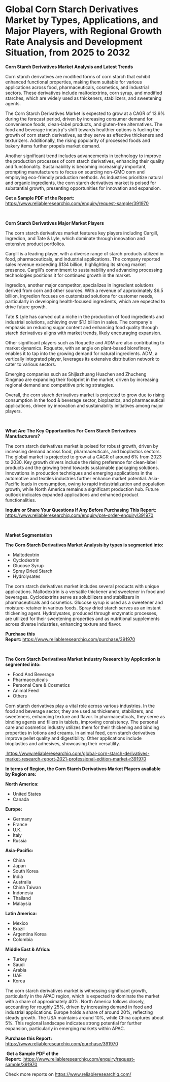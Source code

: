 <p><h1>Global Corn Starch Derivatives Market by Types, Applications, and Major Players, with Regional Growth Rate Analysis and Development Situation, from 2025 to 2032</h1></p><p><strong>Corn Starch Derivatives Market Analysis and Latest Trends</strong></p>
<p><p>Corn starch derivatives are modified forms of corn starch that exhibit enhanced functional properties, making them suitable for various applications across food, pharmaceuticals, cosmetics, and industrial sectors. These derivatives include maltodextrins, corn syrup, and modified starches, which are widely used as thickeners, stabilizers, and sweetening agents.</p><p>The Corn Starch Derivatives Market is expected to grow at a CAGR of 13.9% during the forecast period, driven by increasing consumer demand for convenience foods, clean-label products, and gluten-free alternatives. The food and beverage industry's shift towards healthier options is fueling the growth of corn starch derivatives, as they serve as effective thickeners and texturizers. Additionally, the rising popularity of processed foods and bakery items further propels market demand.</p><p>Another significant trend includes advancements in technology to improve the production processes of corn starch derivatives, enhancing their quality and functionality. Sustainability is becoming increasingly important, prompting manufacturers to focus on sourcing non-GMO corn and employing eco-friendly production methods. As industries prioritize natural and organic ingredients, the corn starch derivatives market is poised for substantial growth, presenting opportunities for innovation and expansion.</p></p>
<p><strong>Get a Sample PDF of the Report:&nbsp;</strong> <a href="https://www.reliableresearchiq.com/enquiry/request-sample/391970?utm_campaign=2927&utm_medium=2&utm_source=Github&utm_content=ia&utm_term=29032025&utm_id=corn-starch-derivatives">https://www.reliableresearchiq.com/enquiry/request-sample/391970</a></p>
<p>&nbsp;</p>
<p><strong>Corn Starch Derivatives Major Market Players</strong></p>
<p><p>The corn starch derivatives market features key players including Cargill, Ingredion, and Tate & Lyle, which dominate through innovation and extensive product portfolios. </p><p>Cargill is a leading player, with a diverse range of starch products utilized in food, pharmaceuticals, and industrial applications. The company reported sales revenue exceeding $134 billion, highlighting its strong market presence. Cargill's commitment to sustainability and advancing processing technologies positions it for continued growth in the market.</p><p>Ingredion, another major competitor, specializes in ingredient solutions derived from corn and other sources. With a revenue of approximately $6.5 billion, Ingredion focuses on customized solutions for customer needs, particularly in developing health-focused ingredients, which are expected to drive future growth.</p><p>Tate & Lyle has carved out a niche in the production of food ingredients and industrial solutions, achieving over $1.1 billion in sales. The company's emphasis on reducing sugar content and enhancing food quality through starch derivatives aligns with market trends, likely encouraging expansion.</p><p>Other significant players such as Roquette and ADM are also contributing to market dynamics. Roquette, with an angle on plant-based biorefinery, enables it to tap into the growing demand for natural ingredients. ADM, a vertically integrated player, leverages its extensive distribution network to cater to various sectors.</p><p>Emerging companies such as Shijiazhuang Huachen and Zhucheng Xingmao are expanding their footprint in the market, driven by increasing regional demand and competitive pricing strategies. </p><p>Overall, the corn starch derivatives market is projected to grow due to rising consumption in the food & beverage sector, bioplastics, and pharmaceutical applications, driven by innovation and sustainability initiatives among major players.</p></p>
<p>&nbsp;</p>
<p><strong>What Are The Key Opportunities For Corn Starch Derivatives Manufacturers?</strong></p>
<p><p>The corn starch derivatives market is poised for robust growth, driven by increasing demand across food, pharmaceuticals, and bioplastics sectors. The global market is projected to grow at a CAGR of around 6% from 2023 to 2030. Key growth drivers include the rising preference for clean-label products and the growing trend towards sustainable packaging solutions. Innovations in production techniques and emerging applications in the automotive and textiles industries further enhance market potential. Asia-Pacific leads in consumption, owing to rapid industrialization and population growth, while North America remains a significant production hub. Future outlook indicates expanded applications and enhanced product functionalities.</p></p>
<p><strong>Inquire or Share Your Questions If Any Before Purchasing This Report:</strong> <a href="https://www.reliableresearchiq.com/enquiry/pre-order-enquiry/391970?utm_campaign=2927&utm_medium=2&utm_source=Github&utm_content=ia&utm_term=29032025&utm_id=corn-starch-derivatives">https://www.reliableresearchiq.com/enquiry/pre-order-enquiry/391970</a></p>
<p>&nbsp;</p>
<p><strong>Market Segmentation</strong></p>
<p><strong>The Corn Starch Derivatives Market Analysis by types is segmented into:</strong></p>
<p><ul><li>Maltodextrin</li><li>Cyclodextrin</li><li>Glucose Syrup</li><li>Spray Dried Starch</li><li>Hydrolysates</li></ul></p>
<p><p>The corn starch derivatives market includes several products with unique applications. Maltodextrin is a versatile thickener and sweetener in food and beverages. Cyclodextrins serve as solubilizers and stabilizers in pharmaceuticals and cosmetics. Glucose syrup is used as a sweetener and moisture-retainer in various foods. Spray dried starch serves as an instant thickening agent. Hydrolysates, produced through enzymatic processes, are utilized for their sweetening properties and as nutritional supplements across diverse industries, enhancing texture and flavor.</p></p>
<p><strong>Purchase this Report:&nbsp;</strong><a href="https://www.reliableresearchiq.com/purchase/391970?utm_campaign=2927&utm_medium=2&utm_source=Github&utm_content=ia&utm_term=29032025&utm_id=corn-starch-derivatives">https://www.reliableresearchiq.com/purchase/391970</a></p>
<p>&nbsp;</p>
<p><strong>The Corn Starch Derivatives Market Industry Research by Application is segmented into:</strong></p>
<p><ul><li>Food And Beverage</li><li>Pharmaceuticals</li><li>Personal Care & Cosmetics</li><li>Animal Feed</li><li>Others</li></ul></p>
<p><p>Corn starch derivatives play a vital role across various industries. In the food and beverage sector, they are used as thickeners, stabilizers, and sweeteners, enhancing texture and flavor. In pharmaceuticals, they serve as binding agents and fillers in tablets, improving consistency. The personal care and cosmetics industry utilizes them for their thickening and binding properties in lotions and creams. In animal feed, corn starch derivatives improve pellet quality and digestibility. Other applications include bioplastics and adhesives, showcasing their versatility.</p></p>
<p><a href="https://www.reliableresearchiq.com/global-corn-starch-derivatives-market-research-report-2021-professional-edition-market-r391970?utm_campaign=2927&utm_medium=2&utm_source=Github&utm_content=ia&utm_term=29032025&utm_id=corn-starch-derivatives">&nbsp;https://www.reliableresearchiq.com/global-corn-starch-derivatives-market-research-report-2021-professional-edition-market-r391970</a></p>
<p><strong>In terms of Region, the Corn Starch Derivatives Market Players available by Region are:</strong></p>
<p>
    <p> <strong> North America: </strong>
        <ul>
            <li>United States</li>
            <li>Canada</li>
        </ul>
        </p> 
    <p> <strong> Europe: </strong>
        <ul>
            <li>Germany</li>
            <li>France</li>
            <li>U.K.</li>
            <li>Italy</li>
            <li>Russia</li>
        </ul>
        </p> 
    <p> <strong> Asia-Pacific: </strong>
        <ul>
            <li>China</li>
            <li>Japan</li>
            <li>South Korea</li>
            <li>India</li>
            <li>Australia</li>
            <li>China Taiwan</li>
            <li>Indonesia</li>
            <li>Thailand</li>
            <li>Malaysia</li>
        </ul>
        </p> 
    <p> <strong> Latin America: </strong>
        <ul>
            <li>Mexico</li>
            <li>Brazil</li>
            <li>Argentina Korea</li>
            <li>Colombia</li>
        </ul>
        </p> 
    <p> <strong> Middle East & Africa: </strong>
        <ul>
            <li>Turkey</li>
            <li>Saudi</li>
            <li>Arabia</li>
            <li>UAE</li>
            <li>Korea</li>
        </ul>
    </p>
    </p>
<p><p>The corn starch derivatives market is witnessing significant growth, particularly in the APAC region, which is expected to dominate the market with a share of approximately 40%. North America follows closely, accounting for roughly 25%, driven by increasing demand in food and industrial applications. Europe holds a share of around 20%, reflecting steady growth. The USA maintains around 10%, while China captures about 5%. This regional landscape indicates strong potential for further expansion, particularly in emerging markets within APAC.</p></p>
<p><strong>Purchase this Report: </strong><a href="https://www.reliableresearchiq.com/purchase/391970?utm_campaign=2927&utm_medium=2&utm_source=Github&utm_content=ia&utm_term=29032025&utm_id=corn-starch-derivatives">https://www.reliableresearchiq.com/purchase/391970</a></p>
<p>&nbsp;<strong>Get a Sample PDF of the Report:&nbsp;&nbsp;</strong><a href="https://www.reliableresearchiq.com/enquiry/request-sample/391970?utm_campaign=2927&utm_medium=2&utm_source=Github&utm_content=ia&utm_term=29032025&utm_id=corn-starch-derivatives">https://www.reliableresearchiq.com/enquiry/request-sample/391970</a></p>
<p><strong></strong></p>
<p>Check more reports on <a href="https://www.reliableresearchiq.com/?utm_campaign=2927&utm_medium=2&utm_source=Github&utm_content=ia&utm_term=29032025&utm_id=corn-starch-derivatives">https://www.reliableresearchiq.com/</a></p>